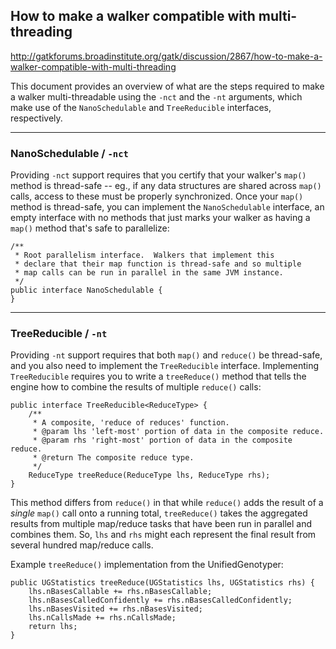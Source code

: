 ## How to make a walker compatible with multi-threading

http://gatkforums.broadinstitute.org/gatk/discussion/2867/how-to-make-a-walker-compatible-with-multi-threading

<p>This document provides an overview of what are the steps required to make a walker multi-threadable using the <code>-nct</code> and the <code>-nt</code> arguments, which make use of the <code>NanoSchedulable</code> and <code>TreeReducible</code> interfaces, respectively.</p>
<hr />
<h3>NanoSchedulable / <code>-nct</code></h3>
<p>Providing <code>-nct</code> support requires that you certify that your walker's <code>map()</code> method is thread-safe -- eg., if any data structures are shared across <code>map()</code> calls, access to these must be properly synchronized. Once your <code>map()</code> method is thread-safe, you can implement the <code>NanoSchedulable</code> interface, an empty interface with no methods that just marks your walker as having a <code>map()</code> method that's safe to parallelize:</p>
<pre><code class="pre_md">/**
 * Root parallelism interface.  Walkers that implement this
 * declare that their map function is thread-safe and so multiple
 * map calls can be run in parallel in the same JVM instance.
 */
public interface NanoSchedulable {
}</code class="pre_md"></pre>
<hr />
<h3>TreeReducible / <code>-nt</code></h3>
<p>Providing <code>-nt</code> support requires that both <code>map()</code> and <code>reduce()</code> be thread-safe, and you also need to implement the <code>TreeReducible</code> interface. Implementing <code>TreeReducible</code> requires you to write a <code>treeReduce()</code> method that tells the engine how to combine the results of multiple <code>reduce()</code> calls:</p>
<pre><code class="pre_md">public interface TreeReducible&lt;ReduceType&gt; {
    /**
     * A composite, 'reduce of reduces' function.
     * @param lhs 'left-most' portion of data in the composite reduce.
     * @param rhs 'right-most' portion of data in the composite reduce.
     * @return The composite reduce type.
     */
    ReduceType treeReduce(ReduceType lhs, ReduceType rhs);
}</code class="pre_md"></pre>
<p>This method differs from <code>reduce()</code> in that while <code>reduce()</code> adds the result of a <em>single</em> <code>map()</code> call onto a running total, <code>treeReduce()</code> takes the aggregated results from multiple map/reduce tasks that have been run in parallel and combines them. So, <code>lhs</code> and <code>rhs</code> might each represent the final result from several hundred map/reduce calls.</p>
<p>Example <code>treeReduce()</code> implementation from the UnifiedGenotyper:</p>
<pre><code class="pre_md">public UGStatistics treeReduce(UGStatistics lhs, UGStatistics rhs) {
    lhs.nBasesCallable += rhs.nBasesCallable;
    lhs.nBasesCalledConfidently += rhs.nBasesCalledConfidently;
    lhs.nBasesVisited += rhs.nBasesVisited;
    lhs.nCallsMade += rhs.nCallsMade;
    return lhs;
}</code class="pre_md"></pre>